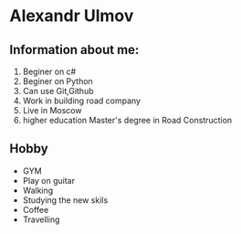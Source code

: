 # Alexandr Ulmov

## Information about me:
1. Beginer on c#
2. Beginer on Python
3. Can use Git,Github
4. Work in building road company
5. Live in Moscow
6. higher education Master's degree in Road Construction

## Hobby
- GYM
- Play on guitar
- Walking
- Studying the new skils
- Coffee
- Travelling

